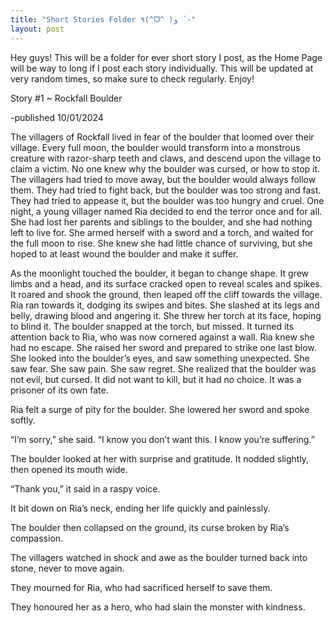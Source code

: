 ```yaml
---
title: "Short Stories Folder ٩(^ᗜ^ )و ´-"
layout: post
---
```


Hey guys! This will be a folder for ever short story I post, as the Home Page will be way to long if I post each story individually. This will be updated at very random times, so make sure to check regularly. Enjoy!



Story #1 ~ Rockfall Boulder

-published 10/01/2024


The villagers of Rockfall lived in fear of the boulder that loomed over their village. Every full moon, the boulder would transform into a monstrous creature with razor-sharp teeth and claws, and descend upon the village to claim a victim. No one knew why the boulder was cursed, or how to stop it. The villagers had tried to move away, but the boulder would always follow them. They had tried to fight back, but the boulder was too strong and fast. They had tried to appease it, but the boulder was too hungry and cruel.
One night, a young villager named Ria decided to end the terror once and for all. She had lost her parents and siblings to the boulder, and she had nothing left to live for. She armed herself with a sword and a torch, and waited for the full moon to rise. She knew she had little chance of surviving, but she hoped to at least wound the boulder and make it suffer.


As the moonlight touched the boulder, it began to change shape. It grew limbs and a head, and its surface cracked open to reveal scales and spikes. It roared and shook the ground, then leaped off the cliff towards the village. Ria ran towards it, dodging its swipes and bites. She slashed at its legs and belly, drawing blood and angering it. She threw her torch at its face, hoping to blind it. The boulder snapped at the torch, but missed. It turned its attention back to Ria, who was now cornered against a wall.
Ria knew she had no escape. She raised her sword and prepared to strike one last blow. She looked into the boulder’s eyes, and saw something unexpected. She saw fear. She saw pain. She saw regret. She realized that the boulder was not evil, but cursed. It did not want to kill, but it had no choice. It was a prisoner of its own fate.


Ria felt a surge of pity for the boulder. She lowered her sword and spoke softly.

“I’m sorry,” she said. “I know you don’t want this. I know you’re suffering.”

The boulder looked at her with surprise and gratitude. It nodded slightly, then opened its mouth wide.

“Thank you,” it said in a raspy voice.

It bit down on Ria’s neck, ending her life quickly and painlessly.

The boulder then collapsed on the ground, its curse broken by Ria’s compassion.

The villagers watched in shock and awe as the boulder turned back into stone, never to move again.

They mourned for Ria, who had sacrificed herself to save them.

They honoured her as a hero, who had slain the monster with kindness.
